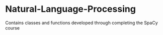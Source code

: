 # Natural-Language-Processing
Contains classes and functions developed through completing the SpaCy course

